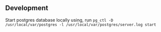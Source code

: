 ## Development
Start postgres database locally using,
run ```pg_ctl -D /usr/local/var/postgres -l /usr/local/var/postgres/server.log start```
